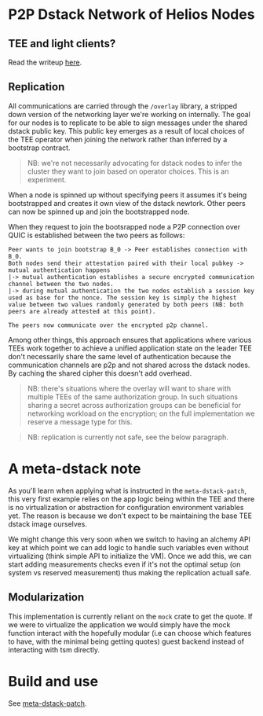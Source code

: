 # P2P Dstack Network of Helios Nodes

## TEE and light clients? 

Read the writeup [here](#).

## Replication

All communications are carried through the `/overlay` library, a stripped down version of the networking layer we're working on internally. The goal for our nodes is to replicate to be able to sign messages under the shared dstack public key. This public key emerges as a result of local choices of the TEE operator when joining the network rather than inferred by a bootstrap contract. 

> NB: we're not necessarily advocating for dstack nodes to infer the cluster they want to join based on operator choices. This is an experiment.

When a node is spinned up without specifying peers it assumes it's being bootstrapped and creates it own view of the dstack newtork. Other peers can now be spinned up and join the bootstrapped node.

When they request to join the bootsrapped node a P2P connection over QUIC is established between the two peers as follows:

```
Peer wants to join bootstrap B_0 -> Peer establishes connection with B_0.
Both nodes send their attestation paired with their local pubkey -> mutual authentication happens
|-> mutual authentication establishes a secure encrypted communication channel between the two nodes. 
|-> during mutual authentication the two nodes establish a session key used as base for the nonce. The session key is simply the highest value between two values randomly generated by both peers (NB: both peers are already attested at this point).

The peers now communicate over the encrypted p2p channel.
```

Among other things, this approach ensures that applications where various TEEs work together to achieve a unified application state on the leader TEE don't necessarily share the same level of authentication because the communication channels are p2p and not shared across the dstack nodes. By caching the shared cipher this doesn't add overhead. 

> NB: there's situations where the overlay will want to share with multiple TEEs of the same authorization group. In such situations sharing a secret across authorization groups can be beneficial for networking workload on the encryption; on the full implementation we reserve a message type for this.

> NB: replication is currently not safe, see the below paragraph.

# A meta-dstack note

As you'll learn when applying what is instructed in the `meta-dstack-patch`, this very first example relies on the app logic being within the TEE and there is no virtualization or abstraction for configuration environment variables yet. The reason is because we don't expect to be maintaining the base TEE dstack image ourselves. 

We might change this very soon when we switch to having an alchemy API key at which point we can add logic to handle such variables even without virtualizing (think simple API to initialize the VM). Once we add this, we can start adding measurements checks even if it's not the optimal setup (on system vs reserved measurement) thus making the replication actuall safe. 

## Modularization

This implementation is currently reliant on the `mock` crate to get the quote. If we were to virtualize the application we would simply have the mock function interact with the hopefully modular (i.e can choose which features to have, with the minimal being getting quotes) guest backend instead of interacting with tsm directly. 

# Build and use

See [meta-dstack-patch](./meta-dstack-patch/README.md).
